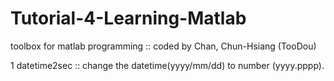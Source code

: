 # Tutorial-4-Learning-Matlab
toolbox for matlab programming :: coded by Chan, Chun-Hsiang (TooDou)

1 datetime2sec :: change the datetime(yyyy/mm/dd) to number (yyyy.pppp).
